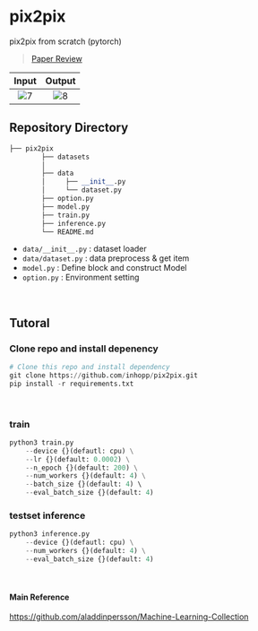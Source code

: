 # pix2pix
pix2pix from scratch (pytorch)

> [Paper Review](https://inhopp.github.io/paper/Paper17/)

| Input | Output |
|:-:|:-:|
| ![7](https://github.com/inhopp/inhopp/assets/96368476/e91d3f38-5d76-43c7-9041-52b65d31670f) | ![8](https://github.com/inhopp/inhopp/assets/96368476/fde1bde3-7dcc-4b77-b207-8c6d4962b1d2) |

## Repository Directory 

``` python 
├── pix2pix
        ├── datasets
        │    
        ├── data
        │     ├── __init__.py
        │     └── dataset.py
        ├── option.py
        ├── model.py
        ├── train.py
        ├── inference.py
        └── README.md
```

- `data/__init__.py` : dataset loader
- `data/dataset.py` : data preprocess & get item
- `model.py` : Define block and construct Model
- `option.py` : Environment setting

<br>


## Tutoral

### Clone repo and install depenency

``` python
# Clone this repo and install dependency
git clone https://github.com/inhopp/pix2pix.git
pip install -r requirements.txt
```

<br>


### train
``` python
python3 train.py
    --device {}(defautl: cpu) \
    --lr {}(default: 0.0002) \
    --n_epoch {}(default: 200) \
    --num_workers {}(default: 4) \
    --batch_size {}(default: 4) \ 
    --eval_batch_size {}(default: 4)
```

### testset inference
``` python
python3 inference.py
    --device {}(defautl: cpu) \
    --num_workers {}(default: 4) \
    --eval_batch_size {}(default: 4)
```


<br>


#### Main Reference
https://github.com/aladdinpersson/Machine-Learning-Collection